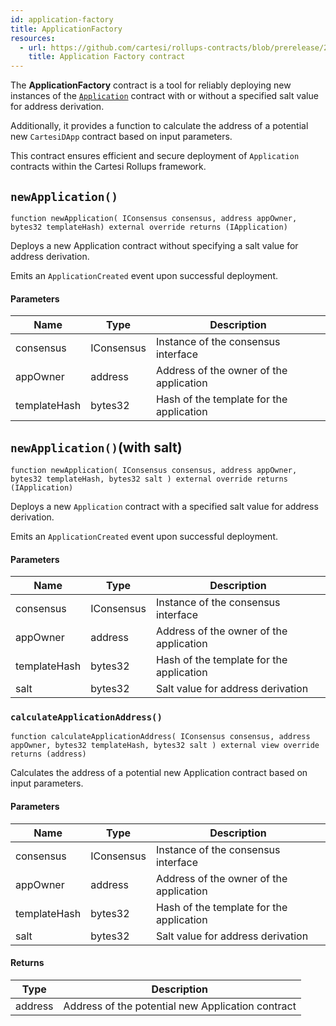 ```yaml
---
id: application-factory
title: ApplicationFactory
resources:
  - url: https://github.com/cartesi/rollups-contracts/blob/prerelease/2.0.0/contracts/dapp/ApplicationFactory.sol
    title: Application Factory contract
---
```


The **ApplicationFactory** contract is a tool for reliably deploying new instances of the [`Application`](../json-rpc/application.md) contract with or without a specified salt value for address derivation.

Additionally, it provides a function to calculate the address of a potential new `CartesiDApp` contract based on input parameters.

This contract ensures efficient and secure deployment of `Application` contracts within the Cartesi Rollups framework.

## `newApplication()`

```solidity
function newApplication( IConsensus consensus, address appOwner, bytes32 templateHash) external override returns (IApplication)
```

Deploys a new Application contract without specifying a salt value for address derivation.

Emits an `ApplicationCreated` event upon successful deployment.

#### Parameters

| Name         | Type       | Description                              |
| ------------ | ---------- | ---------------------------------------- |
| consensus    | IConsensus | Instance of the consensus interface      |
| appOwner     | address    | Address of the owner of the application  |
| templateHash | bytes32    | Hash of the template for the application |

## `newApplication()`(with salt)

```solidity
function newApplication( IConsensus consensus, address appOwner, bytes32 templateHash, bytes32 salt ) external override returns (IApplication)
```

Deploys a new `Application` contract with a specified salt value for address derivation.

Emits an `ApplicationCreated` event upon successful deployment.

#### Parameters

| Name         | Type       | Description                              |
| ------------ | ---------- | ---------------------------------------- |
| consensus    | IConsensus | Instance of the consensus interface      |
| appOwner     | address    | Address of the owner of the application  |
| templateHash | bytes32    | Hash of the template for the application |
| salt         | bytes32    | Salt value for address derivation        |

### `calculateApplicationAddress()`

```solidity
function calculateApplicationAddress( IConsensus consensus, address appOwner, bytes32 templateHash, bytes32 salt ) external view override returns (address)
```

Calculates the address of a potential new Application contract based on input parameters.

#### Parameters

| Name         | Type       | Description                              |
| ------------ | ---------- | ---------------------------------------- |
| consensus    | IConsensus | Instance of the consensus interface      |
| appOwner     | address    | Address of the owner of the application  |
| templateHash | bytes32    | Hash of the template for the application |
| salt         | bytes32    | Salt value for address derivation        |

#### Returns

| Type    | Description                                       |
| ------- | ------------------------------------------------- |
| address | Address of the potential new Application contract |
